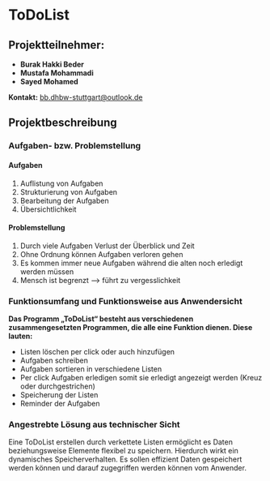 # ToDoList

## Projektteilnehmer:


- **Burak Hakki Beder**
- **Mustafa Mohammadi**
- **Sayed Mohamed**

**Kontakt:** <bb.dhbw-stuttgart@outlook.de>

## Projektbeschreibung

### Aufgaben- bzw. Problemstellung
####  Aufgaben 
1.	Auflistung von Aufgaben
2.	Strukturierung von Aufgaben
3.	Bearbeitung der Aufgaben
4.	Übersichtlichkeit

#### Problemstellung
1. Durch viele Aufgaben Verlust der Überblick und Zeit
2. Ohne Ordnung können Aufgaben verloren gehen
3. Es kommen immer neue Aufgaben während die alten noch erledigt werden müssen
4. Mensch ist begrenzt --> führt zu vergesslichkeit

### Funktionsumfang und Funktionsweise aus Anwendersicht
**Das Programm „ToDoList“ besteht aus verschiedenen zusammengesetzten Programmen, die alle eine Funktion dienen. Diese lauten:**

- Listen löschen per click oder auch hinzufügen
-	Aufgaben schreiben
-	Aufgaben sortieren in verschiedene Listen
-	Per click Aufgaben erledigen somit sie erledigt angezeigt werden (Kreuz oder durchgestrichen)
-	Speicherung der Listen
-	Reminder der Aufgaben

### Angestrebte Lösung aus technischer Sicht
Eine ToDoList erstellen durch verkettete Listen ermöglicht es Daten beziehungsweise Elemente flexibel zu speichern. Hierdurch wirkt ein dynamisches Speicherverhalten. Es sollen effizient Daten gespeichert werden können und darauf zugegriffen werden können vom Anwender.


